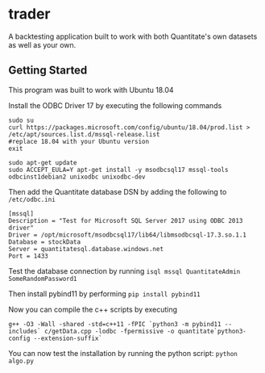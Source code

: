 # trader

A backtesting application built to work with both Quantitate's own datasets as well as your own.

## Getting Started

This program was built to work with Ubuntu 18.04

Install the ODBC Driver 17 by executing the following commands

```
sudo su
curl https://packages.microsoft.com/config/ubuntu/18.04/prod.list > /etc/apt/sources.list.d/mssql-release.list
#replace 18.04 with your Ubuntu version
exit

sudo apt-get update
sudo ACCEPT_EULA=Y apt-get install -y msodbcsql17 mssql-tools odbcinst1debian2 unixodbc unixodbc-dev
```

Then add the Quantitate database DSN by adding the following to `/etc/odbc.ini`

```
[mssql]
Description = "Test for Microsoft SQL Server 2017 using ODBC 2013 driver"
Driver = /opt/microsoft/msodbcsql17/lib64/libmsodbcsql-17.3.so.1.1
Database = stockData
Server = quantitatesql.database.windows.net
Port = 1433
```

Test the database connection by running `isql mssql QuantitateAdmin SomeRandomPassword1`

Then install pybind11 by performing `pip install pybind11`

Now you can compile the c++ scripts by executing 
```
g++ -O3 -Wall -shared -std=c++11 -fPIC `python3 -m pybind11 --includes` c/getData.cpp -lodbc -fpermissive -o quantitate`python3-config --extension-suffix`
```
You can now test the installation by running the python script: `python algo.py`

